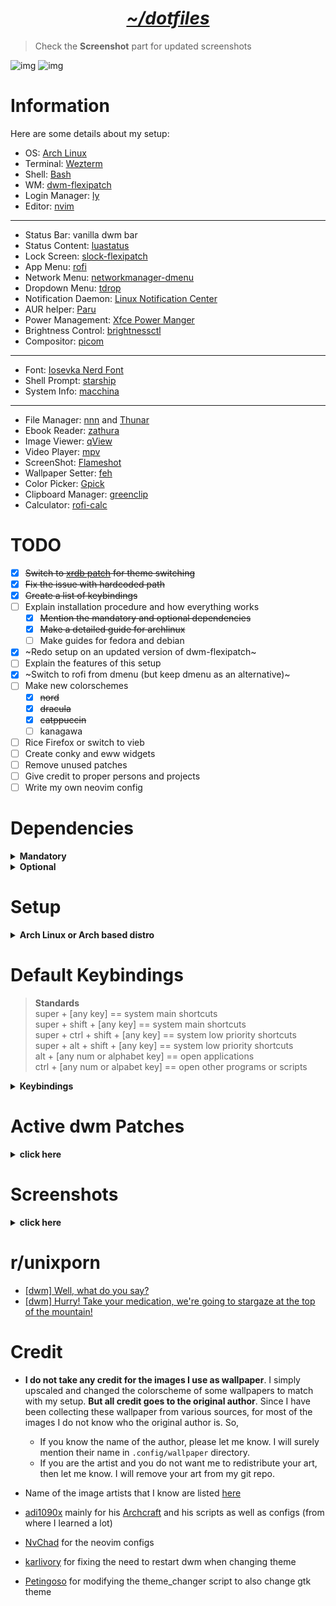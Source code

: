 <h1 align="center"><i><u>~/dotfiles</u></i></h1>

> Check the **Screenshot** part for updated screenshots

![img](/ss/dwm_gruvbox_cozy-night.png)
![img](/ss/dwm_nord_catppuccin-macchiato.png)

# Information
Here are some details about my setup:
- OS: [Arch Linux](https://archlinux.org/)
- Terminal: [Wezterm](https://github.com/wez/wezterm)
- Shell: [Bash](https://www.gnu.org/software/bash/)
- WM: [dwm-flexipatch](https://github.com/bakkeby/dwm-flexipatch)
- Login Manager: [ly](https://github.com/fairyglade/ly)
- Editor: [nvim](https://github.com/neovim/neovim)
---
- Status Bar: vanilla dwm bar
- Status Content: [luastatus](https://github.com/shdown/luastatus)
- Lock Screen: [slock-flexipatch](https://github.com/bakkeby/slock-flexipatch)
- App Menu: [rofi](https://github.com/davatorium/rofi)
- Network Menu: [networkmanager-dmenu](https://github.com/firecat53/networkmanager-dmenu)
- Dropdown Menu: [tdrop](https://github.com/noctuid/tdrop)
- Notification Daemon: [Linux Notification Center](https://github.com/phuhl/linux_notification_center)
- AUR helper: [Paru](https://github.com/Morganamilo/paru)
- Power Management: [Xfce Power Manger](https://docs.xfce.org/xfce/xfce4-power-manager/start)
- Brightness Control: [brightnessctl](https://github.com/Hummer12007/brightnessctl)
- Compositor: [picom](https://github.com/yshui/picom)
---
- Font: [Iosevka Nerd Font](https://www.nerdfonts.com/)
- Shell Prompt: [starship](https://github.com/starship/starship)
- System Info: [macchina](https://github.com/Macchina-CLI/macchina)
---
- File Manager: [nnn](https://github.com/jarun/nnn) and [Thunar](https://docs.xfce.org/xfce/thunar/start)
- Ebook Reader: [zathura](https://github.com/pwmt/zathura)
- Image Viewer: [qView](https://github.com/jurplel/qView)
- Video Player: [mpv](https://github.com/mpv-player/mpv)
- ScreenShot: [Flameshot](https://github.com/flameshot-org/flameshot)
- Wallpaper Setter: [feh](https://github.com/derf/feh)
- Color Picker: [Gpick](https://github.com/thezbyg/gpick)
- Clipboard Manager: [greenclip](https://github.com/erebe/greenclip)
- Calculator: [rofi-calc](https://github.com/svenstaro/rofi-calc)

# TODO
- [x] ~~Switch to [xrdb patch](https://dwm.suckless.org/patches/xrdb/) for theme switching~~
- [x] ~~Fix the issue with hardcoded path~~
- [x] ~~Create a list of keybindings~~
- [ ] Explain installation procedure and how everything works
	- [x] ~~Mention the mandatory and optional dependencies~~
	- [x] ~~Make a detailed guide for archlinux~~
	- [ ] Make guides for fedora and debian
- [x] ~Redo setup on an updated version of dwm-flexipatch~
- [ ] Explain the features of this setup
- [x] ~Switch to rofi from dmenu (but keep dmenu as an alternative)~
- [ ] Make new colorschemes
  - [x] ~~nord~~
  - [x] ~~dracula~~
  - [x] ~~catppuccin~~
  - [ ] kanagawa
- [ ] Rice Firefox or switch to vieb
- [ ] Create conky and eww widgets
- [ ] Remove unused patches
- [ ] Give credit to proper persons and projects
- [ ] Write my own neovim config

# Dependencies

<details>
<summary><b>Mandatory</b></summary>

- Xorg (for beginners, I recommend installing the whole package)
- xrdb (for reloading xresource colorschemes)
- A terminal emulator
	- if you use anything other than wezterm, modify the line ```static const char *termcmd[]  = { "wezterm", NULL };``` in ```~/.config/dwm/config.h``` to your terminal's name (__the theme_changer script will only change the colorschemes of wezterm, alacritty or kitty__)
- rofi (for opening programs, showing keybindings, changing theme, using as power menu, managing clipboard, using as a calculator etc)
- [luastatus](https://github.com/shdown/luastatus) (for status info)
- [feh](https://github.com/derf/feh) (for setting wallpaper)
- Font: Iosevka Nerd Font and Iosevka normal
	- You can also use any other nerd font, but don't forget to add that font to ```*fonts[]``` in ```~/.config/dwm/config.h``` and recompile)

</details>

<details>
<summary><b>Optional</b></summary>

You may choose not to install any of these and but doing so might make some things not work as intended
- Drop-down terminal: Alacritty
	- Drop-down creator - [tdrop](https://github.com/noctuid/tdrop)
	- If you want to use anothera terminal as a drop-down terminal, replace ```Alacritty``` to your preferred terminal name in this line -  ```RULE(.class = "Alacritty", .isfloating = 1)``` in ```~/.config/dwm/config.h```
- [Paru](https://github.com/Morganamilo/paru)
- [picom](https://github.com/yshui/picom)
- [networkmanager-dmenu](https://github.com/firecat53/networkmanager-dmenu)
- [brightnessctl](https://github.com/Hummer12007/brightnessctl)
- [starship](https://github.com/starship/starship)
- [macchina](https://github.com/Macchina-CLI/macchina)

</details>

# Setup 

<details>
<summary><b>Arch Linux or Arch based distro</b></summary>

> __Work in Progress!!!__
### Mandatory Steps

> __WARNING!!! Backup your dotfiles from your home directory. These steps below will overwrite your configs.__
> __WARNING! This rice only works on a 1920x1080 resolution display.__

> If you don't want to use my configs for programs other than dwm and dmenu, then manually change the ```~/.bin/dwm/theme_changer``` or else things might get out of control

- Clone this repo to your preferred directory and cd into it - ```git clone https://github.com/junnunkarim/dotfiles-linux && cd dotfiles-linux```

- Install mandatory dependencies
	- ```sudo pacman -Su --needed base-devel coreutils xorg wezterm lua feh ttf-iosevka-nerd ttc-iosevka wmctrl```
	- Install luastatus
		- ```sudo pacman -Su --needed cmake yajl python-docutils```
		- Continue from here - [luastatus](https://github.com/shdown/luastatus#installation)
- Copy necessary configs -
	- ```cp -rf .bin .Xresources .xinitrc ~```
    - If you won't use my bashrc then add ```.bin``` to your $PATH variable
    - __Do not copy ```.xsession``` as it will change your keyboard layout to dvorak.__
	- ```cp -rf .config/wezterm .config/dwm .config/rofi .config/wallpaper ~/.config/```
- Build dwm and dmenu
	- ```cd ~/.config/dwm && sudo make install```
	- ```cd ~/.config/dmenu && sudo make install```
- Create a desktop entry for dwm
	- ```sudo vim /usr/share/xsessions/dwm.desktop```
	```
	[Desktop Entry]
	Encoding=UTF-8
	Name=dwm
	Comment=the dynamic window manager
	Exec=dwm
	Icon=dwm
	Type=XSession
	```
- Open ```$HOME/.config/dwm/config.h``` in a text editor and modify the keybindings to your needs
- Extract the gtk themes from ```.themes``` directory to your ```$HOME/.themes``` directory
- Login to dwm using a display manager
	- After getting into dwm press ```super + t``` and choose any colorscheme (this is to load the wallpaper for the first time)

### Optional steps

> __For each options below, make sure that you are in the dotfiles-linux directory__

- Install paru (AUR helper)
	- ```git clone https://aur.archlinux.org/paru.git```
	- ```cd paru```
	- ```makepkg -si```
- If you want to use my ```.bashrc```
	- ```cp .bashrc ~```
	- ```sudo pacman -Su --needed exa starship```
	- ```paru -S --needed macchina```
- nvim dotfiles
  - ```cp -rf .config/nvim ~/.config```
- If you want to use my ```.vimrc``` 
	- ```cp .vimrc ~```
	- install [vim-plug](https://github.com/junegunn/vim-plug)
	- setup [coc-nvim](https://github.com/neoclide/coc.nvim)
- brightnessctl
	- ```sudo pacman -Su --needed brightnessctl```
- picom
	- ```sudo pacman -Su --needed picom```
- networkmanager-dmenu
	- ```paru -S --needed networkmanager-dmenu-git```
- redshift
	- ```sudo pacman -Su --needed redshift```
- Dropdown terminal
	- ```paru -S --needed alacritty tdrop tmux```
	- ```cp -rf .config/alacritty ~/.config```
- zathura
	- ```sudo pacman -Su --needed zathura```
	- ```cp -rf .config/zathura ~/.config/```
- slock
	- ```cp -rf .config/slock ~/.config/```
	- ```cd ~/.config/slock && sudo make install```
	- Continue lockscreen setup using [arch wiki - slock](https://wiki.archlinux.org/title/Slock)

</details>

# Default Keybindings
> __Standards__ <br>
> super + [any key] == system main shortcuts <br>
> super + shift + [any key] == system main shortcuts <br>
> super + ctrl + shift + [any key] == system low priority shortcuts <br>
> super + alt + shift + [any key] == system low priority shortcuts <br>
> alt + [any num or alphabet key] == open applications  <br>
> ctrl + [any num or alpabet key] == open other programs or scripts <br>

<details>
<summary><b>Keybindings</b></summary>

| __Keybinding__								| __Action__ |
| --- 													| --- |
| super + b											| toggle bar on/off |
| super + s											| switch a window form stack with master |
| super + c											| close a program	|
| super + shift + q							| quit dwm (only if all programs are closed) |
| super + space									| toggle floating on/off |
| super + left/right						| increase/decrease window size |
| super + shift + ctrl + space 	| cycle through all layouts |
| super + tab										| move through active tags clockwise |
| super + backtick							| move through active tags anti-clockwise |
| super + 0 (zero)							| toggle gaps on/of |
| super + shift + i							| hide/unhide window |
| super + shift + r							| restart dwm |
| super + f											| toggle fullscreen |
| super + 0-9										| go to the specified tag |
| super + shift + 0-9						| move selected window to the specified tag |
| alt + tab											| move through window focus clockwise |
| alt + backtick								| move through window focus anti-clockwise |

| __Keybinding__								| __Action__ |
| ---														| --- |
| super + return/enter					| open terminal |
| super + shift + return/enter	| open dropdown terminal |
| super + l											| lock screen |
| super + n											| open network menu |
| super + t											| open theme switcher |
| super + x											| open powermenu |
| super + k											| show all keybindings |
| super + d											| open rofi |
| super + h											| open clipboad manager (greenclip) |
| super + r											| open calculator (rofi-calc) |
| super + ctrl + r							| turn on bluelight filter (redshift) |
| super + ctrl + n							| turn off bluelight filter (redshift) |
| super + ctrl + p              | turn on compositor (picom) |
| super + ctrl + u              | turn on compositor (picom) |
| super + ctrl + g							| open color picker (gpick) |
| super + alt + f								| open file manager (thunar) |
| super + alt + n								| open file manager (nnn) |
| super + alt + b								| open chromium |
| super + alt + e								| open firefox |
| super + alt + e								| open neovim |
| super + alt + h								| open btop |
| prtsc													| take fullscreen screenshot now |
| super + prtsc									| take interective screenshot |
| alt + prtsc										| take fullscreen screenshot after 5 sec |
| ctrl + prtsc									| take fullscreen screenshot after 10 sec |
| super + F1										| increase brightness |
| super + F2										| decrease brightness |
| super + F5										| increase volume |
| super + F6										| decrease volume |
| super + F7										| toggle mute on/off |

</details>

# Active dwm Patches

<details>
<summary><b>click here</b></summary>

- BAR_AWESOMEBAR_PATCH
- BAR_LTSYMBOL_PATCH
- BAR_STATUS_PATCH
- BAR_STATUSBUTTON_PATCH
- BAR_STATUS2D_PATCH
- BAR_SYSTRAY_PATCH
- BAR_UNDERLINETAGS_PATCH  
- BAR_TITLE_LEFT_PAD_PATCH 
- BAR_BORDER_PATCH 
- BAR_CENTEREDWINDOWNAME_PATCH 
- BAR_EWMHTAGS_PATCH
- BAR_IGNORE_XFT_ERRORS_WHEN_DRAWING_TEXT_PATCH
- BAR_PADDING_VANITYGAPS_PATCH 
- ATTACHBOTTOM_PATCH
- CENTER_PATCH
- COMBO_PATCH 
- COOL_AUTOSTART_PATCH
- CYCLELAYOUTS_PATCH
- FOCUSONNETACTIVE_PATCH
- FSIGNAL_PATCH
- LOSEFULLSCREEN_PATCH
- NET_CLIENT_LIST_STACKING_PATCH 
- ONLYQUITONEMPTY_PATCH
- RESTARTSIG_PATCH
- SHIFTVIEW_CLIENTS_PATCH 
- STACKER_PATCH 
- SWITCHTAG_PATCH 
- TOGGLEFULLSCREEN_PATCH 
- VANITYGAPS_PATCH 
- VANITYGAPS_MONOCLE_PATCH
- XRDB_PATCH
- ZOOMSWAP_PATCH
- TILE_LAYOUT
- MONOCLE_LAYOUT

</details>

# Screenshots

<details>
<summary><b>click here</b></summary>

## Catppuccin (Macchiato) 
![img](/ss/dwm_catppuccin_macchiato_1.png)
![img](/ss/dwm_catppuccin_macchiato_2.png)
![img](/ss/dwm_catppuccin_macchiato_3.png)
## Cozy-Night 
![img](/ss/dwm_cozy-night_1.png)
![img](/ss/dwm_cozy-night_4.png)
## Dracula
![img](/ss/dwm_dracula_1.png)
![img](/ss/dwm_dracula_2.png)
![img](/ss/dwm_dracula_3.png)
## Gruvbox
![img](/ss/dwm_gruvbox_1.png)
![img](/ss/dwm_gruvbox_2.png)
![img](/ss/dwm_gruvbox_3.png)
## Nord
![img](/ss/dwm_nord_1.png)
![img](/ss/dwm_nord_2.png)
![img](/ss/dwm_nord_3.png)

</details>

# r/unixporn
- [[dwm] Well, what do you say?](https://www.reddit.com/r/unixporn/comments/un7we2/dwm_well_what_do_you_say/?utm_source=share&utm_medium=web2x&context=3)
- [[dwm] Hurry! Take your medication, we're going to stargaze at the top of the mountain!](https://www.reddit.com/r/unixporn/comments/vv2ssi/dwm_hurry_take_your_medication_were_going_to/?utm_source=share&utm_medium=web2x&context=3)

# Credit
- __I do not take any credit for the images I use as wallpaper__. I simply upscaled and changed the colorscheme of some wallpapers to match with my setup. __But all credit goes to the original author__. Since I have been collecting these wallpaper from various sources, for most of the images I do not know who the original author is. So,
  - If you know the name of the author, please let me know. I will surely mention their name in ```.config/wallpaper``` directory.
  - If you are the artist and you do not want me to redistribute your art, then let me know. I will remove your art from my git repo.
- Name of the image artists that I know are listed [here](/.config/wallpaper/README.md)

- [adi1090x](https://github.com/adi1090x) mainly for his [Archcraft](https://archcraft.io/) and his scripts as well as configs (from where I learned a lot)
- [NvChad](https://github.com/NvChad) for the neovim configs
- [karlivory](https://github.com/karlivory) for fixing the need to restart dwm when changing theme
- [Petingoso](https://github.com/Petingoso) for modifying the theme_changer script to also change gtk theme
